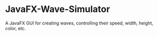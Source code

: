 # JavaFX-Wave-Simulator
A JavaFX GUI for creating waves, controlling their speed, width, height, color, etc.
